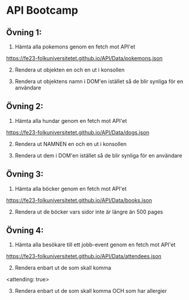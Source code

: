 # API Bootcamp

## Övning 1:
1. Hämta alla pokemons genom en fetch mot API'et

<https://fe23-folkuniversitetet.github.io/API/Data/pokemons.json>

2. Rendera ut objekten en och en ut i konsollen

3. Rendera ut objektens namn i DOM'en istället så de blir synliga för en användare

## Övning 2:
1. Hämta alla hundar genom en fetch mot API'et

<https://fe23-folkuniversitetet.github.io/API/Data/dogs.json>

2. Rendera ut NAMNEN en och en ut i konsollen

3. Rendera ut dem i DOM'en istället så de blir synliga för en användare

## Övning 3:
1. Hämta alla böcker genom en fetch mot API'et

<https://fe23-folkuniversitetet.github.io/API/Data/books.json>

2. Rendera ut de böcker vars sidor inte är längre än 500 pages

## Övning 4:
1. Hämta alla besökare till ett jobb-event genom en fetch mot API'et

<https://fe23-folkuniversitetet.github.io/API/Data/attendees.json>

2. Rendera enbart ut de som skall komma
   
<attending: true>

3. Rendera enbart ut de som skall komma OCH som har allergier

